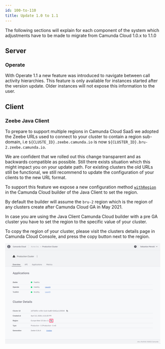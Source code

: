 ```yaml
---
id: 100-to-110
title: Update 1.0 to 1.1
---
```


The following sections will explain for each component of the system which
adjustments have to be made to migrate from Camunda Cloud 1.0.x to 1.1.0


## Server

### Operate

With Operate 1.1 a new feature was introduced to navigate between call activity
hierarchies. This feature is only available for instances started after the
version update. Older instances will not expose this information to the user.

## Client

### Zeebe Java Client

To prepare to support multiple regions in Camunda Cloud SaaS we adopted the
Zeebe URLs used to connect to your cluster to contain a region sub-domain, i.e
`${CLUSTE_ID}.zeebe.camunda.io` is now `${CLUSTER_ID}.bru-2.zeebe.camunda.io`.

We are confident that we rolled out this change transparent and as backwards
compatible as possible. Still there exists situation which this might impact
you on your update path. For existing clusters the old URLs still be
functional, we still recommend to update the configuration of your clients to
the new URL format.

To support this feature we expose a new configuration method
[`withRegion`](https://javadoc.io/doc/io.camunda/zeebe-client-java/latest/io/camunda/zeebe/client/ZeebeClientCloudBuilderStep1.ZeebeClientCloudBuilderStep2.ZeebeClientCloudBuilderStep3.ZeebeClientCloudBuilderStep4.html#withRegion(java.lang.String))
in the Camunda Cloud builder of the Java Client to set the region.

By default the builder will assume the `bru-2` region which is the region of
any clusters create after Camunda Cloud GA in May 2021.

In case you are using the Java Client Camunda Cloud builder with a pre GA
cluster you have to set the region to the specific value of your cluster.

To copy the region of your cluster, please visit the clusters details page in
Camunda Cloud Console, and press the copy button next to the region.

![](../img/update-guide-100-to-110-copy-region.png)
